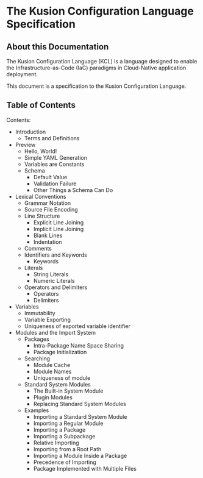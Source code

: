 # The Kusion Configuration Language Specification

## About this Documentation

The Kusion Configuration Language (KCL) is a language designed to enable
the Infrastructure-as-Code (IaC) paradigms in Cloud-Native application
deployment.

This document is a specification to the Kusion Configuration Language.

## Table of Contents

Contents:

- Introduction
  - Terms and Definitions
- Preview
  - Hello, World!
  - Simple YAML Generation
  - Variables are Constants
  - Schema
    - Default Value
    - Validation Failure
    - Other Things a Schema Can Do
- Lexical Conventions
  - Grammar Notation
  - Source File Encoding
  - Line Structure
    - Explicit Line Joining
    - Implicit Line Joining
    - Blank Lines
    - Indentation
  - Comments
  - Identifiers and Keywords
    - Keywords
  - Literals
    - String Literals
    - Numeric Literals
  - Operators and Delimiters
    - Operators
    - Delimiters
- Variables
  - Immutability
  - Variable Exporting
  - Uniqueness of exported variable identifier
- Modules and the Import System
  - Packages
    - Intra-Package Name Space Sharing
    - Package Initialization
  - Searching
    - Module Cache
    - Module Names
    - Uniqueness of module
  - Standard System Modules
    - The Built-in System Module
    - Plugin Modules
    - Replacing Standard System Modules
  - Examples
    - Importing a Standard System Module
    - Importing a Regular Module
    - Importing a Package
    - Importing a Subpackage
    - Relative Importing
    - Importing from a Root Path
    - Importing a Module Inside a Package
    - Precedence of Importing
    - Package Implemented with Multiple Files
